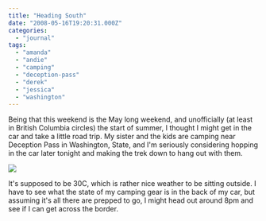 ```yaml
---
title: "Heading South"
date: "2008-05-16T19:20:31.000Z"
categories: 
  - "journal"
tags: 
  - "amanda"
  - "andie"
  - "camping"
  - "deception-pass"
  - "derek"
  - "jessica"
  - "washington"
---
```


Being that this weekend is the May long weekend, and unofficially (at least in British Columbia circles) the start of summer, I thought I might get in the car and take a little road trip. My sister and the kids are camping near Deception Pass in Washington, State, and I'm seriously considering hopping in the car later tonight and making the trek down to hang out with them.

[![](http://farm1.static.flickr.com/54/151402356_4740c279ed.jpg?v=0)](http://flickr.com/photos/duanestorey/151402356/)

It's supposed to be 30C, which is rather nice weather to be sitting outside. I have to see what the state of my camping gear is in the back of my car, but assuming it's all there are prepped to go, I might head out around 8pm and see if I can get across the border.
